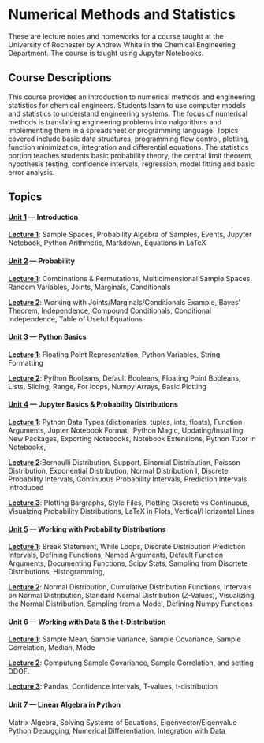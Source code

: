 Numerical Methods and Statistics
====

These are lecture notes and homeworks for a course taught at the
University of Rochester by Andrew White in the Chemical Engineering
Department. The course is taught using Jupyter Notebooks.

Course Descriptions
---

This course provides an introduction to numerical methods and
engineering statistics for chemical engineers. Students learn to use
computer models and statistics to understand engineering systems. The
focus of numerical methods is translating engineering problems into
nalgorithms and implementing them in a spreadsheet or programming
language. Topics covered include basic data structures, programming
flow control, plotting, function minimization, integration and
differential equations. The statistics portion teaches students basic
probability theory, the central limit theorem, hypothesis testing,
confidence intervals, regression, model fitting and basic error
analysis.

Topics
----


#### [Unit 1](unit_1) &mdash; Introduction

[**Lecture 1**](unit_1/lectures/lecture_1.pdf): Sample Spaces, Probability Algebra of Samples, Events, Jupyter Notebook, Python Arithmetic, Markdown, Equations in LaTeX

#### [Unit 2](unit_2) &mdash; Probability

[**Lecture 1**](unit_2/lectures/lecture_1.pdf): Combinations & Permutations, Multidimensional Sample Spaces, Random Variables, Joints, Marginals, Conditionals

[**Lecture 2**](unit_2/lectures/lecture_2.pdf): Working with Joints/Marginals/Conditionals Example, Bayes' Theorem, Independence, Compound Conditionals, Conditional Independence, Table of Useful Equations

#### [Unit 3](unit_3) &mdash; Python Basics

[**Lecture 1**](unit_3/lectures/lecture_1.ipynb): Floating Point Representation, Python Variables, String Formatting

[**Lecture 2**](unit_3/lectures/lecture_2.ipynb): Python Booleans, Default Booleans, Floating Point Booleans, Lists, Slicing, Range, For loops, Numpy Arrays, Basic Plotting

#### [Unit 4](unit_3) &mdash; Jupyter Basics & Probability Distributions 

[**Lecture 1**](unit_4/lectures/lecture_1.ipynb): Python Data Types (dictionaries, tuples, ints, floats), Function Arguments, Jupter Notebook Format, IPython Magic, Updating/Installing New Packages, Exporting Notebooks, Notebook Extensions, Python Tutor in Notebooks,

[**Lecture 2**](unit_4/lectures/lecture_2_part_1.pdf):Bernoulli Distribution, Support, Binomial Distribution, Poisson Distribution, Exponential Distribution, Normal Distribution I, Discrete Probability Intervals, Continuous Probability Intervals, Prediction Intervals Introduced

[**Lecture 3**](unit_4/lectures/lecture_2_part_2.ipynb): Plotting Bargraphs, Style Files, Plotting Discrete vs Continuous, Visualzing Probability Distributions, LaTeX in Plots, Vertical/Horizontal Lines

#### [Unit 5](unit_5) &mdash; Working with Probability Distributions

[**Lecture 1**](unit_5/lectures/lecture_1.ipynb): Break Statement, While Loops, Discrete Distribution Prediction Intervals, Defining Functions, Named Arguments, Default Function Arguments, Documenting Functions, Scipy Stats, Sampling from Discrtete Distributions, Histogramming,

[**Lecture 2**](unit_5/lectures/lecture_2.ipynb): Normal Distribution, Cumulative Distribution Functions, Intervals on Normal Distribution, Standard Normal Distribution (Z-Values), Visualizing the Normal Distribution, Sampling from a Model, Defining Numpy Functions


#### Unit 6 &mdash; Working with Data & the t-Distribution

[**Lecture 1**](unit_6/lectures/lecture_1.pdf): Sample Mean, Sample Variance, Sample Covariance, Sample Correlation, Median, Mode

[**Lecture 2**](unit_6/lectures/lecture_1_extra.ipynb): Computung Sample Covariance, Sample Correlation, and setting DDOF.

[**Lecture 3**](unit_6/lectures/lecture_2.ipynb): Pandas, Confidence Intervals, T-values, t-distribution

#### Unit 7 &mdash; Linear Algebra in Python

Matrix Algebra, Solving Systems of Equations, Eigenvector/Eigenvalue Python Debugging, Numerical Differentiation, Integration with Data

